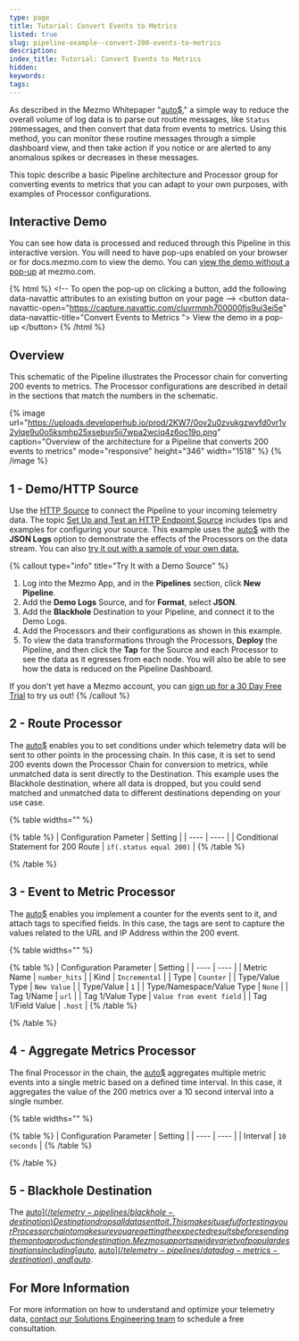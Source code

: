 ```yaml
---
type: page
title: Tutorial: Convert Events to Metrics
listed: true
slug: pipeline-example--convert-200-events-to-metrics
description: 
index_title: Tutorial: Convert Events to Metrics
hidden: 
keywords: 
tags: 
---
```



As described in the Mezmo Whitepaper "[auto$](/practioner-guide-data-optimization/optimize-your-observability-data-in-five-steps)," a simple way to reduce the overall volume of log data is to parse out routine messages, like `Status 200`messages, and then convert that data from events to metrics. Using this method, you can monitor these routine messages through a simple dashboard view, and then take action if you notice or are alerted to any anomalous spikes or decreases in these messages.

This topic describe a basic Pipeline architecture and Processor group for converting events to metrics that you can adapt to your own purposes, with examples of Processor configurations.

## Interactive Demo

You can see how data is processed and reduced through this Pipeline in this interactive version. You will need to have pop-ups enabled on your browser or for docs.mezmo.com to view the demo. You can [view the demo without a pop-up](https://www.mezmo.com/demos/event-to-metric-module) at mezmo.com.

{% html %}
&lt;!-- To open the pop-up on clicking a button, add the following data-navattic attributes to an existing button on your page --&gt;
&lt;button data-navattic-open="https://capture.navattic.com/cluvrmmh700000fjs9ui3ei5e" data-navattic-title="Convert Events to Metrics "&gt;
View the demo in a pop-up
&lt;/button&gt;
{% /html %}

## Overview

This schematic of the Pipeline illustrates the Processor chain for converting 200 events to metrics. The Processor configurations are described in detail in the sections that match the numbers in the schematic.

{% image url="https://uploads.developerhub.io/prod/2KW7/0ov2u0zvukgzwvfd0vr1v2ylqe9u0o5ksmhp25xsebuv5ii7wpa2wciq4z6oc19o.png" caption="Overview of the architecture for a Pipeline that converts 200 events to metrics" mode="responsive" height="346" width="1518" %}
{% /image %}

## 1 - Demo/HTTP Source

Use the [HTTP Source](/telemetry-pipelines/http-source) to connect the Pipeline to your incoming telemetry data. The topic [Set Up and Test an HTTP Endpoint Source](/telemetry-pipelines/set-up-and-process-http-endpoint-data) includes tips and examples for configuring your source. This example uses the [auto$](/telemetry-pipelines/demo-logs-source) with the **JSON Logs** option to demonstrate the effects of the Processors on the data stream. You can also [try it out with a sample of your own data. ](/telemetry-pipelines/view-pipeline-data)

{% callout type="info" title="Try It with a Demo Source" %}
1. Log into the Mezmo App, and in the **Pipelines** section, click **New Pipeline**.
2. Add the **Demo Logs** Source, and for **Format**, select **JSON**.
3. Add the **Blackhole** Destination to your Pipeline, and connect it to the Demo Logs.
4. Add the Processors and their configurations as shown in this example.
5. To view the data transformations through the Processors, **Deploy** the Pipeline, and then click the **Tap** for the Source and each Processor to see the data as it egresses from each node. You will also be able to see how the data is reduced on the Pipeline Dashboard.

If you don't yet have a Mezmo account, you can [sign up for a 30 Day Free Trial](https://www.mezmo.com/sign-up-pipeline-today) to try us out!
{% /callout %}

## 2 - Route Processor

The [auto$](/telemetry-pipelines/route-processor) enables you to set conditions under which telemetry data will be sent to other points in the processing chain. In this case, it is set to send 200 events down the Processor Chain for conversion to metrics, while unmatched data is sent directly to the Destination. This example uses the Blackhole destination, where all data is dropped, but you could send matched and unmatched data to different destinations depending on your use case.

{% table widths="" %}

{% table %}
| Configuration Pameter | Setting | 
| ---- | ---- | 
| Conditional Statement for 200 Route | `if(.status equal 200)` | 
{% /table %}

{% /table %}

## 3 - Event to Metric Processor

The [auto$](/telemetry-pipelines/event-to-metric-processor) enables you implement a counter for the events sent to it, and attach tags to specified fields. In this case, the tags are sent to capture the values related to the URL and IP Address within the 200 event.

{% table widths="" %}

{% table %}
| Configuration Parameter | Setting | 
| ---- | ---- | 
| Metric Name | `number_hits` | 
| Kind | `Incremental` | 
| Type | `Counter` | 
| Type/Value Type | `New Value` | 
| Type/Value | `1` | 
| Type/Namespace/Value Type | `None` | 
| Tag 1/Name | `url` | 
| Tag 1/Value Type | `Value from event field` | 
| Tag 1/Field Value | `.host` | 
{% /table %}

{% /table %}

## 4 - Aggregate Metrics Processor

The final Processor in the chain, the [auto$](/telemetry-pipelines/aggregate-processor) aggregates multiple metric events into a single metric based on a defined time interval. In this case, it aggregates the value of the 200 metrics over a 10 second interval into a single number.

{% table widths="" %}

{% table %}
| Configuration Parameter | Setting | 
| ---- | ---- | 
| Interval | `10 seconds` | 
{% /table %}

{% /table %}

## 5 - Blackhole Destination

The [auto$](/telemetry-pipelines/blackhole-destination) Destination drops all data sent to it. This makes it useful for testing your Processor chain to make sure you are getting the expected results before sending them on to a production destination. Mezmo supports a wide variety of popular destinations including [auto$](/telemetry-pipelines/mezmo-destination), [auto$](/telemetry-pipelines/datadog-metrics-destination), and [auto$](/telemetry-pipelines/prometheus-remote-write-destination).

## For More Information

For more information on how to understand and optimize your telemetry data, [contact our Solutions Engineering team](https://go.mezmo.com/mezmo-data-profiling?_gl=1*189zkyo*_ga*NDQxOTc0Mzg1LjE2NDE0MTYxODc.*_ga_C3EJ23NJFV*MTcxMTU3ODkyNi45OC4xLjE3MTE1Nzg5MzIuMC4wLjA.)  to schedule a free consultation.